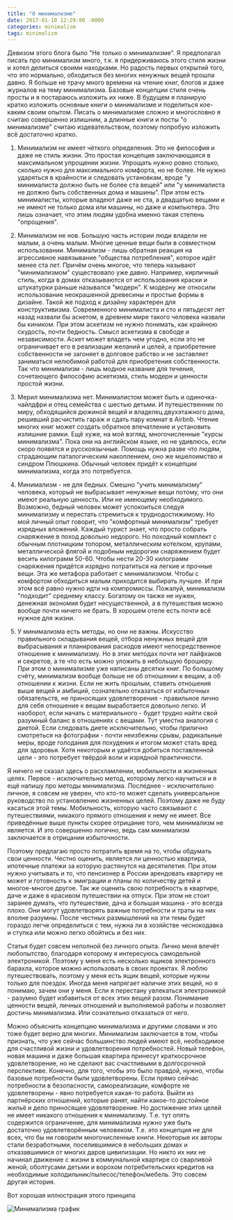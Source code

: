 ```yaml
---
title: "О минимализме"
date: 2017-01-10 12:29:00 -0000
categories: minimalism
tags: minimalism
---
```


Девизом этого блога было "Не только о минимализме". Я предполагал писать про минимализм много, т.к. я придерживаюсь этого стиля жизни и хотел делиться своими находками. Но радость первых открытий того, что это нормально, обходиться без многих ненужных вещей прошла давно. Я больше не трачу много времени на чтение книг, блогов и даже журналов на тему минимализма. Базовые концепции стиля очень просты и я постараюсь изложить их ниже. В будущем я планирую кратко изложить основные книги о минимализме и поделиться кое-каким своим опытом. Писать о минимализме сложно и многословно я считаю совершенно излишним, а длинные книги и посты "о минимализме" считаю издевательством, поэтому попробую изложить всё достаточно кратко.

1. Минимализм не имеет чёткого определения. Это не философия и даже не стиль жизни. Это простая концепция заключающаяся в максимальном упрощении жизни. Упрощать нужно ровно столько, сколько нужно для максимального комфорта, но не более. Не нужно ударяться в крайности и следовать установкам, вроде "у минималиста должно быть не более ста вещей" или "у минималиста не должно быть собственных дома и машины". При этом есть минималисты, которые владеют даже не ста, а двадцатью вещами и не имеют не только дома или машины, но даже и компьютера. Это лишь означает, что этим людям удобна именно такая степень "опрощения".

2. Минимализм не нов. Большую часть истории люди владели не малым, а очень малым. Многие ценные вещи были в совместном использовании. Минимализм - лишь обратная реакция на агрессивное навязывание "общества потребления", которое идёт менее ста лет. Причём очень многое, что теперь называют "минимализмом" существовало уже давно. Например, кирпичный стиль, когда в домах отказываются от использования краски и штукатурки раньше назывался "модерн". К модерну же относили использование неокрашенной древесины и простые формы в дизайне. Такой же подход к дизайну характерен для конструктивизма. Современного минималиста и сто и пятьдесят лет назад назвали бы аскетом, в древнем мире такого человека назвали бы киником. При этом аскетизм не нужно понимать, как крайнюю скудость, почти бедность. Смысл аскетизма в свободе и независимости. Аскет может владеть чем угодно, если это не ограничивает его в реализации желаний и целей, а приобретение собственности не загоняет в долговое рабство и не заставляет заниматься нелюбимой работой для приобретения собственности. Так что минимализм - лишь модное название для течения, сочетающего философию аскетизма, стиль модерн и ценности простой жизни. 

3. Мерил минимализма нет. Минималистом может быть и одиночка-чайлдфри и отец семейства с шестью детьми. И путешественник по миру, обходящийся дюжиной вещей и владелец двухэтажного дома, решивший расчистить гараж и сдать пару комнат в Airbnb. Чтение многих книг может создать обратное впечатление и установить излишние рамки. Ещё хуже, на мой взгляд, многочисленные "курсы минимализма". Пока они на английском языке, но не удивлюсь, если скоро появятся и русскоязычные. Помощь нужна разве что людям, страдающим паталогическим накоплением, оно же мшелоимство и синдром Плюшкина. Обычный человек придёт к концепции минимализма, когда это потребуется. 

4. Минимализм - не для бедных. Смешно "учить минимализму" человека, который не выбрасывает ненужные вещи потому, что они имеют реальную ценность. Или не имеющему необходимого. Возможно, бедный человек может успокоиться следуя минимализму и перестать стремиться к труднодостижимому. Но мой личный опыт говорит, что "комфортный минимализм" требует изрядных вложений. Каждый турист знает, что просто собрать снаряжение в поход довольно недорого. Но походный комплект с обычным плотницким топором, металлическим котелком, крупами, металлической флягой и подобным недорогим снаряжением будет весить килограмм 50-60. Чтобы нести 20-30 килограмм снаряжения придётся изрядно потратиться на легкие и прочные вещи. Эта же метафора работает с минимализмом. Чтобы с комфортом обходиться малым приходится выбирать лучшее. И при этом всё равно нужно идти на компромиссы. Пожалуй, минимализм "подходит" среднему классу. Богатому он также не нужен, денежная экономия будет несущественной, а в путешествия можно вообще почти ничего не брать. В хорошем отеле есть почти всё нужное для жизни.

5. У минимализма есть методы, но они не важны. Искусство правильного складывания вещей, отбора ненужных вещей для выбрасывания и планирования расходов имеют непосредственное отношение к минимализму. Но в этих методах почти нет лайфхаков и секретов, а те что есть можно уложить в небольшую брошюру. При этом о минимализме уже написаны десятки книг. По большому счёту, минимализм вообще больше не об отношении к вещам, а об отношении к жизни. Если не жить прошлым, ставить отношения выше вещей и амбиций, сознательно отказаться от избыточных обязательств, не приносящих удовлетворения - правильное лично для себя отношение к вещам выработается довольно легко. И наоборот, если начать с материального - будет трудно найти свой разумный баланс в отношениях с вещами. Тут уместна аналогия с диетой. Если следовать диете исключительно, чтобы прилично смотреться на фотографии - почти неизбежны срывы, радикальные меры, вроде голодания для похудения и итогом может стать вред для здоровья. Хотя некоторым и удаётся добиться поставленной цели - это потребует твёрдой воли и изрядной практичности.

Я ничего не сказал здесь о расхламлении, мобильности и жизненных целях. Первое - исключительно метод, которому легко научиться и я ещё напишу про методы минимализма. Последнее - исключительно личное, я совсем не уверен, что кто-то может сделать универсальное руководство по установлению жизненных целей. Поэтому даже не буду касаться этой темы. Мобильность, которую часто связывают с путешествиями, никакого прямого отношения к нему не имеет. Все приведённые выше пункты скорее отрицание того, чем минимализм не является. И это совершенно логично, ведь сам минимализм заключается в отрицании избыточности. 

Поэтому предлагаю просто потратить время на то, чтобы обдумать свои ценности. Честно оценить, является ли ценностью квартира, ипотечные платежи за которую растянутся на десятилетия. При этом нужно учитывать и то, что пенсионер в России арендовать квартиру не может и готовность к эмиграции и планы по количеству детей и многое-многое другое. Так же оценить свою потребность в квартире, даче и даже в красивом путешествии на отпуск. При этом не стоит заранее думать, что путешествие, дача и большая машина - это всегда плохо. Они могут удовлетворять важные потребности и траты на них вполне разумны. После честных размышлений на эти темы будет гораздо легче определиться с тем, нужна ли в хозяйстве чеснокодавка и ступка или можно легко обойтись и без них.

Статья будет совсем неполной без личного опыта. Лично меня влечёт любопытство, благодаря которому я интересуюсь самодельной электроникой. Поэтому у меня есть несколько ящиков электронного барахла, которое можно использовать в своих проектах. Я люблю путешествовать, поэтому у меня есть ящик вещей, которые нужны только для поездок. Иногда меня напрягает наличие этих вещей, но я понимаю, зачем они у меня. Если я перестану увлекаться электроникой - разумно будет избавиться от всех этих вещей разом. Понимание ценности вещей, личных отношений и выполняемой работы и позволяет достичь минимализма. Или сознательно отказаться от него.

Можно объяснить концепцию минимализма и другими словами и это тоже будет верно для многих. Минимализм заключается в том, чтобы признать, что уже сейчас большинство людей имеют всё, необходимое для счастливой жизни и удовлетворения потребностей. Новый телефон, новая машина и даже большая квартира принесут краткосрочное удовлетворение, но не сделают вас счастливыми в долгосрочной перспективе. Конечно, для того, чтобы это было правдой, нужно, чтобы базовые потребности были удовлетворены. Если прямо сейчас потребности в безопасности, самореализации, комфорте не удовлетворены - явно потребуется какая-то работа. Выйти из партнёрских отношений, которые ранят, найти какое-то достойное жильё и дело приносящее удовлетворение. Но достижение этих целей не имеет никакого отношения к минимализму. Т.е. тут опять содержится ограничение, для минимализма нужно уже быть достаточно удовлетворённым человеком. Т.е. это концепция не для всех, что бы ни говорили многочисленные книги. Некоторые их авторы стали безработными, поселившимися в небольших домах и отказавшимися от многих даров цивилизации. Но никто их них не начинал движение с жизни в коммунальной квартире со сварливой женой, оболтусами детьми и ворохом потребительских кредитов на необходимые холодильник/пылесос/телефон/мебель. Это совсем другая история.

Вот хорошая иллюстрация этого принципа

![Минимализма график](http://2nature.me/files/minimalism-graph.png)